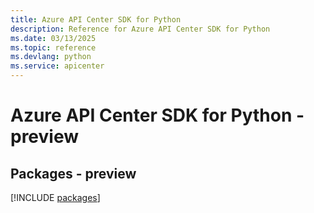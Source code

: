 ```yaml
---
title: Azure API Center SDK for Python
description: Reference for Azure API Center SDK for Python
ms.date: 03/13/2025
ms.topic: reference
ms.devlang: python
ms.service: apicenter
---
```

# Azure API Center SDK for Python - preview
## Packages - preview
[!INCLUDE [packages](api-center-index.md)]